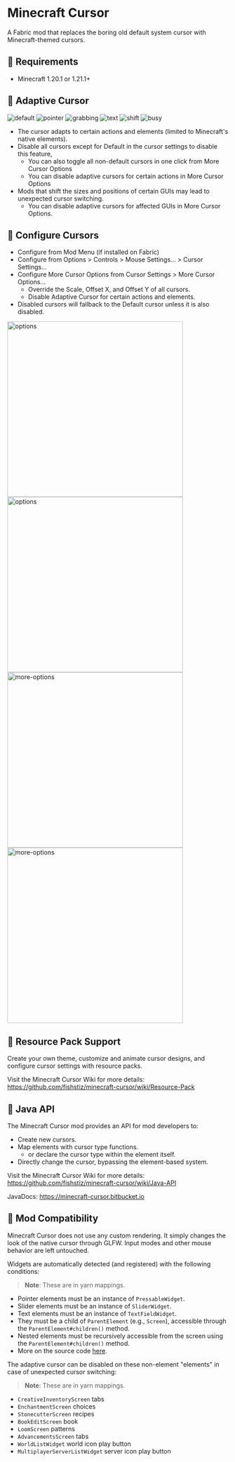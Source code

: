 # Minecraft Cursor

A Fabric mod that replaces the boring old default system cursor with Minecraft-themed cursors.

## 📌 Requirements
- Minecraft 1.20.1 or 1.21.1+

## 🔄 Adaptive Cursor
![default](https://github.com/user-attachments/assets/6c632b54-e284-47a0-8634-f4ba1ef03f29)
![pointer](https://github.com/user-attachments/assets/83a41d81-5a0b-4399-8d70-61ca421117c0)
![grabbing](https://github.com/user-attachments/assets/bdcd6392-a8bb-40af-b2fa-10a465363545)
![text](https://github.com/user-attachments/assets/049fc447-6f3f-4c7a-a0a2-b87d0348c593)
![shift](https://github.com/user-attachments/assets/27f97a5c-be91-45c9-ad5d-91a5e162fb50)
![busy](https://github.com/user-attachments/assets/2b4e338a-7068-4998-8f79-e7ccfc3a97fa)

- The cursor adapts to certain actions and elements (limited to Minecraft's native elements).
- Disable all cursors except for Default in the cursor settings to disable this feature,
  - You can also toggle all non-default cursors in one click from More Cursor Options
  - You can disable adaptive cursors for certain actions in More Cursor Options
- Mods that shift the sizes and positions of certain GUIs may lead to unexpected cursor switching.
  - You can disable adaptive cursors for affected GUIs in More Cursor Options.

## 🔧 Configure Cursors
- Configure from Mod Menu (if installed on Fabric)
- Configure from Options > Controls > Mouse Settings... > Cursor Settings...
- Configure More Cursor Options from Cursor Settings > More Cursor Options...
  - Override the Scale, Offset X, and Offset Y of all cursors.
  - Disable Adaptive Cursor for certain actions and elements.
- Disabled cursors will fallback to the Default cursor unless it is also disabled.

<p>
<img alt="options" src="https://github.com/user-attachments/assets/6f8ca20a-5950-4d7d-ae0f-9a27996190a6" width="400"/>
<img alt="options" src="https://github.com/user-attachments/assets/2846a7d5-1834-4525-8e14-50efadfe2ac3" width="400"/>
<img alt="more-options" src="https://github.com/user-attachments/assets/82d876a9-2bd6-4354-9332-73367205ad36" width="400"/>
<img alt="more-options" src="https://github.com/user-attachments/assets/b640fa4b-1cb6-4980-8c94-e6584fcaad06" width="400"/>
</p>

## 🎨 Resource Pack Support

Create your own theme, customize and animate cursor designs, and configure cursor settings with resource packs.

Visit the Minecraft Cursor Wiki for more details: https://github.com/fishstiz/minecraft-cursor/wiki/Resource-Pack

## 🚀 Java API
The Minecraft Cursor mod provides an API for mod developers to:
- Create new cursors.
- Map elements with cursor type functions.
  - or declare the cursor type within the element itself.
- Directly change the cursor, bypassing the element-based system.

Visit the Minecraft Cursor Wiki for more details: https://github.com/fishstiz/minecraft-cursor/wiki/Java-API

JavaDocs: https://minecraft-cursor.bitbucket.io

## 🔗 Mod Compatibility
Minecraft Cursor does not use any custom rendering. It simply changes the look of the native cursor through GLFW. Input modes and other mouse behavior are left untouched.

Widgets are automatically detected (and registered) with the following conditions:
> **Note**: These are in yarn mappings.

- Pointer elements must be an instance of `PressableWidget`.
- Slider elements must be an instance of `SliderWidget`.
- Text elements must be an instance of `TextFieldWidget`.
- They must be a child of `ParentElement` (e.g., `Screen`), accessible through the `ParentElement#children()` method.
- Nested elements must be recursively accessible from the screen using the `ParentElement#children()` method.
- More on the source code [here](https://github.com/fishstiz/minecraft-cursor/blob/master/src/main/java/io/github/fishstiz/minecraftcursor/impl/MinecraftCursorInitializerImpl.java).

The adaptive cursor can be disabled on these non-element "elements" in case of unexpected cursor switching:
> **Note**: These are in yarn mappings.

- `CreativeInventoryScreen` tabs
- `EnchantmentScreen` choices
- `StonecutterScreen` recipes
- `BookEditScreen` book
- `LoomScreen` patterns
- `AdvancementsScreen` tabs
- `WorldListWidget` world icon play button
- `MultiplayerServerListWidget` server icon play button
